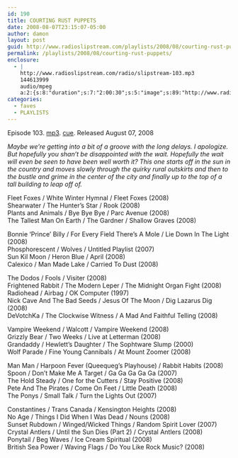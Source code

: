 ```yaml
---
id: 190
title: COURTING RUST PUPPETS
date: 2008-08-07T23:15:07-05:00
author: damon
layout: post
guid: http://www.radioslipstream.com/playlists/2008/08/courting-rust-puppets/
permalink: /playlists/2008/08/courting-rust-puppets/
enclosure:
  - |
    http://www.radioslipstream.com/radio/slipstream-103.mp3
    144613999
    audio/mpeg
    a:2:{s:8:"duration";s:7:"2:00:30";s:5:"image";s:89:"http://www.radioslipstream.com/wp/wp-content/plugins/podpress//images/vpreview_center.png";}
categories:
  - faves
  - PLAYLISTS
---
```

Episode 103. [mp3](/radio/slipstream-103.mp3). [cue](/radio/slipstream-103.cue). Released August 07, 2008

_Maybe we’re getting into a bit of a groove with the long delays. I apologize. But hopefully you shan’t be disappointed with the wait. Hopefully the wait will even be seen to have been well worth it? This one starts off in the sun in the country and moves slowly through the quirky rural outskirts and then to the bustle and grime in the center of the city and finally up to the top of a tall building to leap off of._

Fleet Foxes / White Winter Hymnal / Fleet Foxes (2008)  
Shearwater / The Hunter’s Star / Rook (2008)  
Plants and Animals / Bye Bye Bye / Parc Avenue (2008)  
The Tallest Man On Earth / The Gardner / Shallow Graves (2008)

Bonnie ‘Prince’ Billy / For Every Field There’s A Mole / Lie Down In The Light (2008)  
Phosphorescent / Wolves / Untitled Playlist (2007)  
Sun Kil Moon / Heron Blue / April (2008)  
Calexico / Man Made Lake / Carried To Dust (2008)

The Dodos / Fools / Visiter (2008)  
Frightened Rabbit / The Modern Leper / The Midnight Organ Fight (2008)  
Radiohead / Airbag / OK Computer (1997)  
Nick Cave And The Bad Seeds / Jesus Of The Moon / Dig Lazarus Dig (2008)  
DeVotchKa / The Clockwise Witness / A Mad And Faithful Telling (2008)

Vampire Weekend / Walcott / Vampire Weekend (2008)  
Grizzly Bear / Two Weeks / Live at Letterman (2008)  
Grandaddy / Hewlett’s Daughter / The Sophtware Slump (2000)  
Wolf Parade / Fine Young Cannibals / At Mount Zoomer (2008)

Man Man / Harpoon Fever (Queequeg’s Playhouse) / Rabbit Habits (2008)  
Spoon / Don’t Make Me A Target / Ga Ga Ga Ga Ga (2007)  
The Hold Steady / One for the Cutters / Stay Positive (2008)  
Pete And The Pirates / Come On Feet / Little Death (2008)  
The Ponys / Small Talk / Turn the Lights Out (2007)

Constantines / Trans Canada / Kensington Heights (2008)  
No Age / Things I Did When I Was Dead / Nouns (2008)  
Sunset Rubdown / Winged/Wicked Things / Random Spirit Lover (2007)  
Crystal Antlers / Until the Sun Dies (Part 2) / Crystal Antlers (2008)  
Ponytail / Beg Waves / Ice Cream Spiritual (2008)  
British Sea Power / Waving Flags / Do You Like Rock Music? (2008)